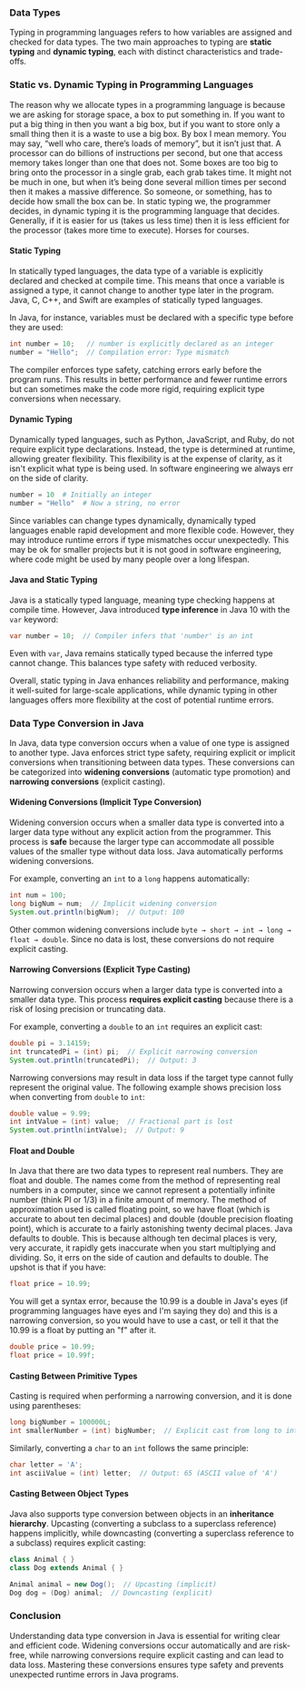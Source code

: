 ### Data Types

Typing in programming languages refers to how variables are assigned and checked for data types. 
The two main approaches to typing are **static typing** and **dynamic typing**, each with distinct characteristics and trade-offs. 
### Static vs. Dynamic Typing in Programming Languages  
 
The reason why we allocate types in a programming language is because we are asking for storage space, a box to put something in. 
If you want to put a big thing in then you want a big box, but if you want to store only a small thing then it is a waste to use a big box. By box I mean memory. You may say, “well who care, there’s loads of memory”, but it isn’t just that. A processor can do billions of instructions per second, but one that access memory takes longer than one that does not. Some boxes are too big to bring onto the processor in a single grab, each grab takes time. It might not be much in one, but when it’s being done several million times per second then it makes a massive difference. So someone, or something, has to decide how small the box can be. In static typing we, the programmer decides, in dynamic typing it is the programming language that decides. Generally, if it is easier for us (takes us less time) then it is less efficient for the processor (takes more time to execute). Horses for courses.

#### **Static Typing**  
In statically typed languages, the data type of a variable is explicitly declared and checked at compile time. This means that once a variable is assigned a type, it cannot change to another type later in the program. Java, C, C++, and Swift are examples of statically typed languages.  

In Java, for instance, variables must be declared with a specific type before they are used:  

```java
int number = 10;   // number is explicitly declared as an integer
number = "Hello";  // Compilation error: Type mismatch
```  

The compiler enforces type safety, catching errors early before the program runs. This results in better performance and fewer runtime errors but can sometimes make the code more rigid, requiring explicit type conversions when necessary.  

#### **Dynamic Typing**  
Dynamically typed languages, such as Python, JavaScript, and Ruby, do not require explicit type declarations. Instead, the type is determined at runtime, 
allowing greater flexibility. This flexibility is at the expense of clarity, as it isn't explicit what type is being used. In software engineering we always err on the side of clarity.


```python
number = 10  # Initially an integer
number = "Hello"  # Now a string, no error
```  

Since variables can change types dynamically, dynamically typed languages enable rapid development and more flexible code. However, they may introduce runtime errors if type mismatches occur unexpectedly. This may be ok for smaller projects but it is not good in software engineering, where code might be used by many people over a long lifespan.


#### **Java and Static Typing**  
Java is a statically typed language, meaning type checking happens at compile time. However, Java introduced **type inference** in Java 10 with the `var` keyword:  

```java
var number = 10;  // Compiler infers that 'number' is an int
```  

Even with `var`, Java remains statically typed because the inferred type cannot change. This balances type safety with reduced verbosity.  

Overall, static typing in Java enhances reliability and performance, making it well-suited for large-scale applications, while dynamic typing in other languages offers more flexibility at the cost of potential runtime errors.

### **Data Type Conversion in Java**  

In Java, data type conversion occurs when a value of one type is assigned to another type. Java enforces strict type safety, requiring explicit or implicit conversions when transitioning between data types. These conversions can be categorized into **widening conversions** (automatic type promotion) and **narrowing conversions** (explicit casting).  

#### **Widening Conversions (Implicit Type Conversion)**  
Widening conversion occurs when a smaller data type is converted into a larger data type without any explicit action from the programmer. This process is **safe** because the larger type can accommodate all possible values of the smaller type without data loss. Java automatically performs widening conversions.  

For example, converting an `int` to a `long` happens automatically:  

```java
int num = 100;
long bigNum = num;  // Implicit widening conversion
System.out.println(bigNum);  // Output: 100
```  

Other common widening conversions include `byte → short → int → long → float → double`. Since no data is lost, these conversions do not require explicit casting.  

#### **Narrowing Conversions (Explicit Type Casting)**  
Narrowing conversion occurs when a larger data type is converted into a smaller data type. This process **requires explicit casting** because there is a risk of losing precision or truncating data.  

For example, converting a `double` to an `int` requires an explicit cast:  

```java
double pi = 3.14159;
int truncatedPi = (int) pi;  // Explicit narrowing conversion
System.out.println(truncatedPi);  // Output: 3
```  

Narrowing conversions may result in data loss if the target type cannot fully represent the original value. The following example shows precision loss when converting from `double` to `int`:  

```java
double value = 9.99;
int intValue = (int) value;  // Fractional part is lost
System.out.println(intValue);  // Output: 9
```  
#### Float and Double
In Java that there are two data types to represent real numbers. They are float and double. The names come from the method of representing real numbers in a computer, since we cannot represent a potentially infinite number (think PI or 1/3) in a finite amount of memory. The method of approximation used is called floating point, so we have float (which is accurate to about ten decimal places) and double (double precision floating point), which is accurate to a fairly astonishing twenty decimal places. Java defaults to double. This is because although ten decimal places is very, very accurate, it rapidly gets inaccurate when you start multiplying and dividing. So, it errs on the side of caution and defaults to double. The upshot is that if you have:

```Java
float price = 10.99;
```
You will get a syntax error, because the 10.99 is a double in Java's eyes (if programming languages have eyes and I'm saying they do) and this is a narrowing conversion, so you would have to use a cast, or tell it that the 10.99 is a float by putting an "f" after it.

```Java
double price = 10.99;
float price = 10.99f;
```

#### **Casting Between Primitive Types**  
Casting is required when performing a narrowing conversion, and it is done using parentheses:  

```java
long bigNumber = 100000L;
int smallerNumber = (int) bigNumber;  // Explicit cast from long to int
```  

Similarly, converting a `char` to an `int` follows the same principle:  

```java
char letter = 'A';
int asciiValue = (int) letter;  // Output: 65 (ASCII value of 'A')
```  

#### **Casting Between Object Types**  
Java also supports type conversion between objects in an **inheritance hierarchy**. Upcasting (converting a subclass to a superclass reference) happens implicitly, while downcasting (converting a superclass reference to a subclass) requires explicit casting:  

```java
class Animal { }
class Dog extends Animal { }

Animal animal = new Dog();  // Upcasting (implicit)
Dog dog = (Dog) animal;  // Downcasting (explicit)
```  

### **Conclusion**  
Understanding data type conversion in Java is essential for writing clear and efficient code. Widening conversions occur automatically and are risk-free, while narrowing conversions require explicit casting and can lead to data loss. Mastering these conversions ensures type safety and prevents unexpected runtime errors in Java programs.
